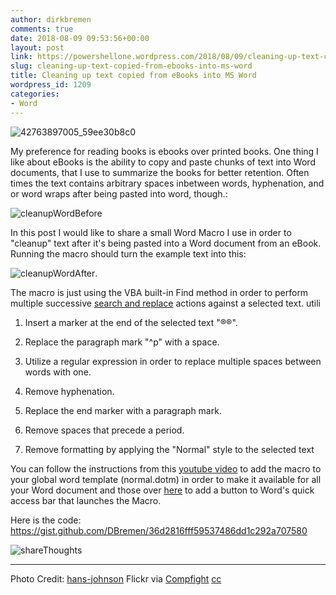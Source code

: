 ```yaml
---
author: dirkbremen
comments: true
date: 2018-08-09 09:53:56+00:00
layout: post
link: https://powershellone.wordpress.com/2018/08/09/cleaning-up-text-copied-from-ebooks-into-ms-word/
slug: cleaning-up-text-copied-from-ebooks-into-ms-word
title: Cleaning up text copied from eBooks into MS Word
wordpress_id: 1209
categories:
- Word
---
```


![42763897005_59ee30b8c0](https://powershellone.files.wordpress.com/2018/08/42763897005_59ee30b8c0.jpg)

My preference for reading books is ebooks over printed books. One thing I like about eBooks is the ability to copy and paste chunks of text into Word documents, that I use to summarize the books for better retention. Often times the text contains arbitrary spaces inbetween words, hyphenation, and or word wraps after being pasted into word, though.:

![cleanupWordBefore](https://powershellone.files.wordpress.com/2018/08/cleanupwordbefore1.png)

In this post I would like to share a small Word Macro I use in order to "cleanup" text after it's being pasted into a Word document from an eBook. Running the macro should turn the example text into this:

![cleanupWordAfter](https://powershellone.files.wordpress.com/2018/08/cleanupwordafter.png).

The macro is just using the VBA built-in Find method in order to perform multiple successive [search and replace](https://bettersolutions.com/word/documents/vba-find-and-replace.htm) actions against a selected text.
utili



	
	
  1. Insert a marker at the end of the selected text "®®".


  2. Replace the paragraph mark "^p" with a space.

	
  3. Utilize a regular expression in order to replace multiple spaces between words with one.


  4. Remove hyphenation.

	
  5. Replace the end marker with a paragraph mark.

	
  6. Remove spaces that precede a period.

	
  7. Remove formatting by applying the "Normal" style to the selected text



You can follow the instructions from this [youtube video](https://www.youtube.com/watch?v=1HK_HrxUnKw) to add the macro to your global word template (normal.dotm) in order to make it available for all your Word document and those over [here](https://www.techrepublic.com/article/how-to-add-office-macros-to-the-qat-toolbar-for-quick-access/) to add a button to Word's quick access bar that launches the Macro.

Here is the code:
https://gist.github.com/DBremen/36d2816fff59537486dd1c292a707580

![shareThoughts](https://powershellone.files.wordpress.com/2015/10/sharethoughts.jpg)



* * *



Photo Credit: [hans-johnson](https://www.flickr.com/photos/69825860@N04/42763897005/) Flickr via [Compfight](http://compfight.com) [cc](https://creativecommons.org/licenses/by-nd/2.0/)
